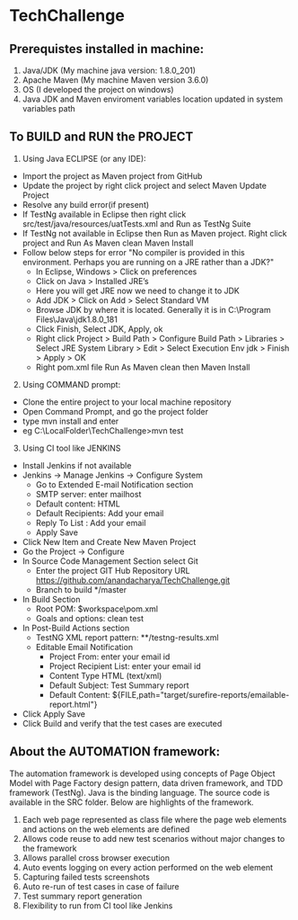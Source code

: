 # TechChallenge

Prerequistes installed in machine:
---------------------------------
1) Java/JDK (My machine java version: 1.8.0_201)
2) Apache Maven (My machine Maven version 3.6.0)
3) OS (I developed the project on windows)
4) Java JDK and Maven enviroment variables location updated in system variables path 

To BUILD and RUN the PROJECT
----------------------------
1) Using Java ECLIPSE (or any IDE):
- Import the project as Maven project from GitHub
- Update the project by right click project and select Maven Update Project
- Resolve any build error(if present)
- If TestNg available in Eclipse then right click src/test/java/resources/uatTests.xml and Run as TestNg Suite
- If TestNg not available in Eclipse then Run as Maven project. Right click project and Run As Maven clean Maven Install
- Follow below steps for error "No compiler is provided in this environment. Perhaps you are running on a JRE rather than a JDK?"
	- In Eclipse, Windows > Click on preferences
	- Click on Java > Installed JRE’s
	- Here you will get JRE now we need to change it to JDK
	- Add JDK > Click on Add > Select Standard VM
	- Browse JDK by where it is located. Generally it is in C:\Program Files\Java\jdk1.8.0_181
	- Click Finish, Select JDK, Apply, ok
	- Right click Project > Build Path > Configure Build Path > Libraries > Select JRE System Library > Edit > Select Execution Env jdk > Finish > Apply > OK
	- Right pom.xml file Run As Maven clean then Maven Install 

2) Using COMMAND prompt:
- Clone the entire project to your local machine repository
- Open Command Prompt, and go the project folder
- type mvn install and enter
- eg C:\LocalFolder\TechChallenge>mvn test

3) Using CI tool like JENKINS
- Install Jenkins if not available
- Jenkins -> Manage Jenkins -> Configure System
 	- Go to Extended E-mail Notification section
	- SMTP server: enter mailhost
	- Default content: HTML
	- Default Recipients: Add your email
	- Reply To List	: Add your email
  - Apply Save
- Click New Item and Create New Maven Project
- Go the Project -> Configure
- In Source Code Management Section select Git
	- Enter the project GIT Hub Repository URL https://github.com/anandacharya/TechChallenge.git
	- Branch to build */master
- In Build Section
 	- Root POM: $workspace\pom.xml
	- Goals and options: clean test
- In Post-Build Actions section
 	- TestNG XML report pattern: **/testng-results.xml
	- Editable Email Notification
		- Project From: enter your email id
		- Project Recipient List: enter your email id
		- Content Type HTML (text/xml)
		- Default Subject: Test Summary report
		- Default Content: ${FILE,path="target/surefire-reports/emailable-report.html"}
- Click Apply Save
- Click Build and verify that the test cases are executed

About the AUTOMATION framework:
------------------------------
The automation framework is developed using concepts of Page Object Model with Page Factory design pattern, data driven framework, and TDD framework (TestNg). Java is the binding language. The source code is available in the SRC folder. 
Below are highlights of the framework.
1) Each web page represented as class file where the page web elements and actions on the web elements are defined
2) Allows code reuse to add new test scenarios without major changes to the framework
3) Allows parallel cross browser execution
4) Auto events logging on every action performed on the web element
5) Capturing failed tests screenshots
6) Auto re-run of test cases in case of failure
7) Test summary report generation
8) Flexibility to run from CI tool like Jenkins
